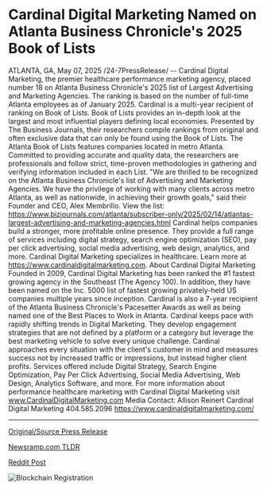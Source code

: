 # Cardinal Digital Marketing Named on Atlanta Business Chronicle's 2025 Book of Lists

ATLANTA, GA, May 07, 2025 /24-7PressRelease/ -- Cardinal Digital Marketing, the premier healthcare performance marketing agency, placed number 18 on Atlanta Business Chronicle's 2025 list of Largest Advertising and Marketing Agencies. The ranking is based on the number of full-time Atlanta employees as of January 2025. Cardinal is a multi-year recipient of ranking on Book of Lists.   Book of Lists provides an in-depth look at the largest and most influential players defining local economies. Presented by The Business Journals, their researchers compile rankings from original and often exclusive data that can only be found using the Book of Lists. The Atlanta Book of Lists features companies located in metro Atlanta. Committed to providing accurate and quality data, the researchers are professionals and follow strict, time-proven methodologies in gathering and verifying information included in each List.  "We are thrilled to be recognized on the Atlanta Business Chronicle's list of Advertising and Marketing Agencies. We have the privilege of working with many clients across metro Atlanta, as well as nationwide, in achieving their growth goals," said their Founder and CEO, Alex Membrillo.  View the list: https://www.bizjournals.com/atlanta/subscriber-only/2025/02/14/atlantas-largest-advertising-and-marketing-agencies.html  Cardinal helps companies build a stronger, more profitable online presence. They provide a full range of services including digital strategy, search engine optimization (SEO), pay per click advertising, social media advertising, web design, analytics, and more. Cardinal Digital Marketing specializes in healthcare.  Learn more at https://www.cardinaldigitalmarketing.com.  About Cardinal Digital Marketing  Founded in 2009, Cardinal Digital Marketing has been ranked the #1 fastest growing agency in the Southeast (The Agency 100). In addition, they have been named on the Inc. 5000 list of fastest growing privately-held US companies multiple years since inception. Cardinal is also a 7-year recipient of the Atlanta Business Chronicle's Pacesetter Awards as well as being named one of the Best Places to Work in Atlanta. Cardinal keeps pace with rapidly shifting trends in Digital Marketing. They develop engagement strategies that are not defined by a platform or a category but leverage the best marketing vehicle to solve every unique challenge. Cardinal approaches every situation with the client's customer in mind and measures success not by increased traffic or impressions, but instead higher client profits. Services offered include Digital Strategy, Search Engine Optimization, Pay Per Click Advertising, Social Media Advertising, Web Design, Analytics Software, and more.  For more information about performance healthcare marketing with Cardinal Digital Marketing visit www.CardinalDigitalMarketing.com  Media Contact:  Allison Reinert Cardinal Digital Marketing 404.585.2096 https://www.cardinaldigitalmarketing.com/ 

---

[Original/Source Press Release](https://www.24-7pressrelease.com/press-release/522552/cardinal-digital-marketing-named-on-atlanta-business-chronicles-2025-book-of-lists)
                    

[Newsramp.com TLDR](https://newsramp.com/curated-news/cardinal-digital-marketing-ranks-18-on-largest-advertising-agencies-list/44b96dc476a02b34a8676647ca426930) 

 



[Reddit Post](https://www.reddit.com/r/MarketingNewsramp/comments/1kgrczw/cardinal_digital_marketing_ranks_18_on_largest/) 



![Blockchain Registration](https://cdn.newsramp.app/24-7PressRelease/qrcode/255/7/ulnayOzW.webp)